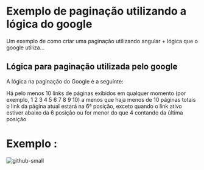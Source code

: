 # Exemplo de paginação utilizando a lógica do google

Um exemplo de como criar uma paginação utilizando angular + lógica que o google utiliza...

## Lógica para paginação utilizada pelo google

A lógica na paginação do Google é a seguinte:

Há pelo menos  10 links de páginas exibidos em qualquer momento (por exemplo, 1 2 3 4 5 6 7 8 9 10) a menos que haja menos de 10 páginas totais
o link da página atual estará na 6ª posição, exceto quando o link ativo estiver abaixo da 6 posição ou for menor do que  4 contando da última posição

# Exemplo : 
![github-small](https://user-images.githubusercontent.com/20190078/32912747-2656bcde-caf7-11e7-9016-8940d6677968.png)
